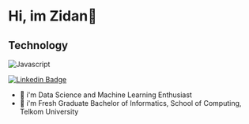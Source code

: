 # Hi, im Zidan👋

## Technology
![Javascript](https://img.shields.io/badge/javascript-grey?logo=javascript)

[![Linkedin Badge](https://img.shields.io/badge/linked%20in-blue?style=for-the-badge&logo=linkedin)](https://www.linkedin.com/in/naufalzaid17/)

- 🤖 i'm Data Science and Machine Learning Enthusiast
- 📖 i'm Fresh Graduate Bachelor of Informatics, School of Computing, Telkom University

<!--
**naufalzaid17/naufalzaid17** is a ✨ _special_ ✨ repository because its `README.md` (this file) appears on your GitHub profile.

Here are some ideas to get you started:

- 🔭 I’m currently working on ...
- 🌱 I’m currently learning ...
- 👯 I’m looking to collaborate on ...
- 🤔 I’m looking for help with ...
- 💬 Ask me about ...
- 📫 How to reach me: ...
- 😄 Pronouns: ...
- ⚡ Fun fact: ...
-->

